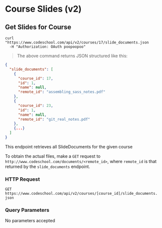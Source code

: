 # Course Slides (v2)

## Get Slides for Course

```shell
curl "https://www.codeschool.com/api/v2/courses/17/slide_documents.json
  -H "Authorization: OAuth poopoopoo"
```

> The above command returns JSON structured like this:

```json
{
  "slide_documents": [
    {
      "course_id": 17,
      "id": 1,
      "name": null,
      "remote_id": "assembling_sass_notes.pdf"
    },
    {
      "course_id": 23,
      "id": 1,
      "name": null,
      "remote_id": "git_real_notes.pdf"
    },
    {...}
  ]
}
```

This endpoint retrieves all SlideDocuments for the given course

To obtain the actual files, make a `GET` request to
`http://www.codeschool.com/documents/<remote_id>`, where `remote_id` is
that returned by the `slide_documents` endpoint.

### HTTP Request

`GET
https://www.codeschool.com/api/v2/courses/[course_id]/slide_documents.json`

### Query Parameters

No parameters accepted
